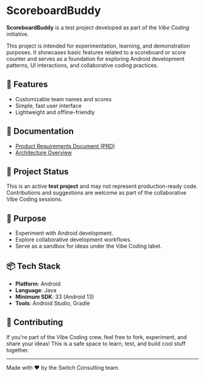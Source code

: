 # ScoreboardBuddy

**ScoreboardBuddy** is a test project developed as part of the *Vibe Coding* initiative.

This project is intended for experimentation, learning, and demonstration purposes. It showcases basic features related to a scoreboard or score counter and serves as a foundation for exploring Android development patterns, UI interactions, and collaborative coding practices.

## 🚀 Features

- Customizable team names and scores
- Simple, fast user interface
- Lightweight and offline-friendly

## 📄 Documentation

- [Product Requirements Document (PRD)](doc/Scoreboard-Buddy-PRD.md)
- [Architecture Overview](doc/Scoreboard-Buddy-Architecture.md)

## 🚧 Project Status

This is an active **test project** and may not represent production-ready code. Contributions and suggestions are welcome as part of the collaborative Vibe Coding sessions.

## 🧪 Purpose

- Experiment with Android development.
- Explore collaborative development workflows.
- Serve as a sandbox for ideas under the Vibe Coding label.

## 📦 Tech Stack

- **Platform**: Android
- **Language**: Java
- **Minimum SDK**: 33 (Android 13)
- **Tools**: Android Studio, Gradle

## 🤝 Contributing

If you're part of the Vibe Coding crew, feel free to fork, experiment, and share your ideas! This is a safe space to learn, test, and build cool stuff together.

---

Made with ❤️ by the Switch Consulting team.
